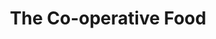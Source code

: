 ---
title: "The Co-operative Food"
url: /kettering/the-co-operative-food-high-street/
shop: convenience
---